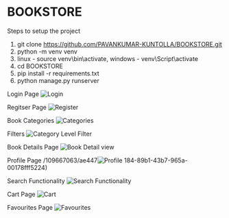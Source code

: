 # BOOKSTORE
Steps to setup the project 

1. git clone https://github.com/PAVANKUMAR-KUNTOLLA/BOOKSTORE.git
2. python -m venv venv
3. linux - source venv\bin\activate, windows - venv\Script\activate
4. cd BOOKSTORE
5. pip install -r requirements.txt
6. python manage.py runserver

Login Page
![Login](https://github.com/PAVANKUMAR-KUNTOLLA/BOOKSTORE/assets/109667063/30031507-3532-46d4-87e8-a6ea1647a164)

Regitser Page
![Register](https://github.com/PAVANKUMAR-KUNTOLLA/BOOKSTORE/assets/109667063/0edff55d-5bce-4735-982f-8c582996ad72)

Book Categories
![Categories](https://github.com/PAVANKUMAR-KUNTOLLA/BOOKSTORE/assets/109667063/0f9867f7-7d60-4721-8ab0-fb60300ef8b4)

Filters
![Category Level Filter](https://github.com/PAVANKUMAR-KUNTOLLA/BOOKSTORE/assets/109667063/23aae198-9e0b-49d4-a96d-c500a0e339fd)

Book Details Page
![Book Detail view](https://github.com/PAVANKUMAR-KUNTOLLA/BOOKSTORE/assets/109667063/158d808f-1acd-43ff-a3d7-514feee7c1de)

Profile Page
/109667063/ae447![Profile](https://github.com/PAVANKUMAR-KUNTOLLA/BOOKSTORE/assets/109667063/273d7bc4-6f1b-43fa-b665-77235cd81a92)
184-89b1-43b7-965a-00178fff5224)

Search Functionality
![Search Functionality](https://github.com/PAVANKUMAR-KUNTOLLA/BOOKSTORE/assets/109667063/64cbdc06-3ef8-4f4d-b8aa-b7f5ca2e22a2)

Cart Page
![Cart](https://github.com/PAVANKUMAR-KUNTOLLA/BOOKSTORE/assets/109667063/ba85b472-2b8f-486c-ade8-d9e4f09c4c4c)

Favourites Page
![Favourites](https://github.com/PAVANKUMAR-KUNTOLLA/BOOKSTORE/assets/109667063/eb083fec-d1c9-4a7e-b7d4-f71ac243cb21)
